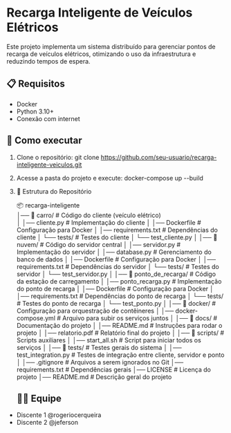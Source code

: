 # Recarga Inteligente de Veículos Elétricos

Este projeto implementa um sistema distribuído para gerenciar pontos de recarga de veículos elétricos, otimizando o uso da infraestrutura e reduzindo tempos de espera.

## 📋 Requisitos
- Docker
- Python 3.10+
- Conexão com internet

## 🚀 Como executar
1. Clone o repositório:
   git clone https://github.com/seu-usuario/recarga-inteligente-veiculos.git

2. Acesse a pasta do projeto e execute:
   docker-compose up --build

3. 📂 Estrutura do Repositório

    📦 recarga-inteligente <br>
│── 📂 carro/                    # Código do cliente (veículo elétrico) <br>
│   │── cliente.py                # Implementação do cliente
│   │── Dockerfile                 # Configuração para Docker
│   │── requirements.txt           # Dependências do cliente
│   └── tests/                     # Testes do cliente
│       └── test_cliente.py
│
│── 📂 nuvem/                    # Código do servidor central
│   │── servidor.py                # Implementação do servidor
│   │── database.py                # Gerenciamento do banco de dados
│   │── Dockerfile                 # Configuração para Docker
│   │── requirements.txt           # Dependências do servidor
│   └── tests/                     # Testes do servidor
│       └── test_servidor.py
│
│── 📂 ponto_de_recarga/          # Código da estação de carregamento
│   │── ponto_recarga.py           # Implementação do ponto de recarga
│   │── Dockerfile                 # Configuração para Docker
│   │── requirements.txt           # Dependências do ponto de recarga
│   └── tests/                     # Testes do ponto de recarga
│       └── test_ponto.py
│
│── 📂 docker/                    # Configuração para orquestração de contêineres
│   │── docker-compose.yml         # Arquivo para subir os serviços juntos
│
│── 📂 docs/                      # Documentação do projeto
│   │── README.md                  # Instruções para rodar o projeto
│   │── relatorio.pdf               # Relatório final do projeto
│
│── 📂 scripts/                   # Scripts auxiliares
│   │── start_all.sh               # Script para iniciar todos os serviços
│
│── 📂 tests/                     # Testes gerais do sistema
│   │── test_integration.py        # Testes de integração entre cliente, servidor e ponto
│
│── .gitignore                     # Arquivos a serem ignorados no Git
│── requirements.txt                # Dependências gerais
│── LICENSE                         # Licença do projeto
│── README.md                       # Descrição geral do projeto


     ## 👨‍💻 Equipe
- Discente 1 @rogeriocerqueira
- Discente 2 @jeferson
